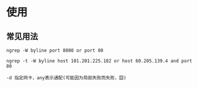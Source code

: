 

# 使用



## 常见用法



```shell
ngrep -W byline port 8080 or port 80

ngrep -t -W byline host 101.201.225.182 or host 60.205.139.4 and port 80
```



```
-d 指定网卡，any表示通配(可能因为局部失败而失败，囧)
```

